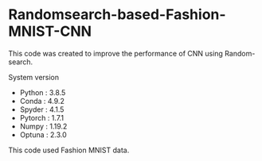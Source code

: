 Randomsearch-based-Fashion-MNIST-CNN
======================================

This code was created to improve the performance of CNN using Random-search.

System version
* Python : 3.8.5  
* Conda : 4.9.2   
* Spyder : 4.1.5   
* Pytorch : 1.7.1   
* Numpy : 1.19.2   
* Optuna : 2.3.0

This code used Fashion MNIST data.

